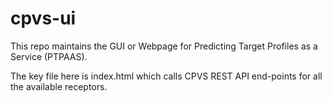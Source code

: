# cpvs-ui

This repo maintains the GUI or Webpage for Predicting Target Profiles as a Service (PTPAAS). 

The key file here is index.html which calls CPVS REST API end-points for all the available receptors. 
